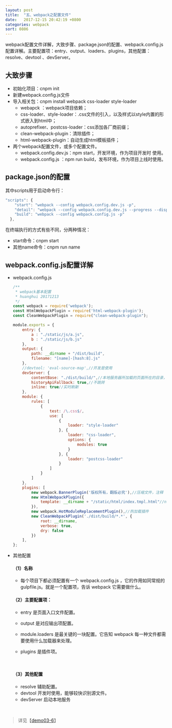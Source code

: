 ```yaml
---
layout: post
title:  "五、webpack之配置文件"
date:   2017-12-15 20:42:19 +0800
categories: webpack
sort: 0806
---
```


webpack配置文件详解，大致步骤、package.json的配置、webpack.config.js配置详解。主要配置项：entry、output、loaders、plugins，其他配置：resolve、devtool 、devServer。

## 大致步骤

- 初始化项目：cnpm init
- 新建webpack.config.js文件
- 导入相关包：cnpm install webpack css-loader style-loader
  - webapck ：webpack项目依赖；
  - css-loader、style-loader：.css文件的引入，以及样式以style内置的形式嵌入到html中；
  - autoprefixer、postcss-loader：css添加各厂商前缀；
  - clean-webpack-plugin：清除插件；
  - html-webpack-plugin：自动生成html模板插件；
- 两个webpack配置文件，或多个配置文件。
  - webpack.config.dev.js：npm start，开发环境，作为项目开发时 使用。
  - webpack.config.js ：npm run build，发布环境，作为项目上线时使用。



## package.json的配置

其中scripts用于启动命令行：

```js
"scripts": {
    "start": "webpack --config webpack.config.dev.js -p", 
    "detail": "webpack --config webpack.config.dev.js --progress --display-modules --display-reasons --colors ",
    "build": "webpack --config webpack.config.js -p"
  },
```

在终端执行的方式有些不同，分两种情况：

- start命令：cnpm start
- 其他name命令：cnpm run name 



## webpack.config.js配置详解

- webpack.config.js

  ```js
  /**
   * webpack基本配置
   * huanghui 20171213
   */
  const webpack = require('webpack');
  const HtmlWebpackPlugin = require('html-webpack-plugin');
  const CleanWebpackPlugin = require("clean-webpack-plugin");

  module.exports = {
      entry: {
          a : "./static/js/a.js",
          b : "./static/js/b.js"
      },
      output: {
          path: __dirname + "/dist/build",
          filename: "[name]-[hash:8].js"
      },
      //devtool: 'eval-source-map',//开发是使用
      devServer: {
          contentBase: "./dist/build/",//本地服务器所加载的页面所在的目录，默认8080端口
          historyApiFallback: true,//不跳转
          inline: true//实时刷新
      },
      module: {
          rules: [
              {
                  test: /\.css$/,
                  use: [
                      {
                          loader: "style-loader"
                      }, {
                          loader: "css-loader",
                          options: {
                              modules: true
                          }
                      }, {
                          loader: "postcss-loader"
                      }
                  ]
              }
          ]
      },
      plugins: [
          new webpack.BannerPlugin('版权所有，翻版必究'),//压缩文件，注释
          new HtmlWebpackPlugin({
              template: __dirname + "/static/html/index.tmpl.html"//new 一个这个插件的实例，并传入相关的参数
          }),
          new webpack.HotModuleReplacementPlugin(),//热加载插件
          new CleanWebpackPlugin('./dist/build/*.*', {
              root: __dirname,
              verbose: true,
              dry: false
          })
      ],
  };
  ```

- 其他配置

  #### （1）名称

  - 每个项目下都必须配置有一个 webpack.config.js ，它的作用如同常规的 gulpfile.js。就是一个配置项，告诉 webpack 它需要做什么。

  #### （2）主要配置项：

  - entry 是页面入口文件配置。

  - output 是对应输出项配置。

  - module.loaders 是最关键的一块配置。它告知 webpack 每一种文件都需要使用什么加载器来处理。

  - plugins 是插件项。

    ​

  #### （3）其他配置

  - resolve 辅助配置。
  - devtool  开发时使用，能够较快识别源文件。
  - devServer 启动本地服务

  ​

> 详见【[demo03-6](https://github.com/huanghui8030/webpack/tree/master/demo03-6)】

